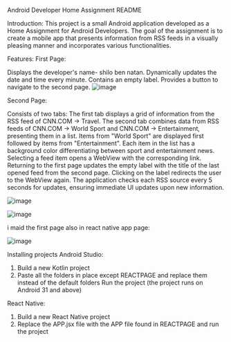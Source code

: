 
Android Developer Home Assignment README

Introduction:
This project is a small Android application developed as a Home Assignment for Android Developers. The goal of the assignment is to create a mobile app that presents information from RSS feeds in a visually pleasing manner and incorporates various functionalities.

Features:
First Page:

Displays the developer's name- shilo ben natan.
Dynamically updates the date and time every minute.
Contains an empty label.
Provides a button to navigate to the second page.
![image](https://github.com/shilo765/rssFetch/assets/63932084/8b09661e-17fe-405d-aabd-65e55cc3973b)



Second Page:

Consists of two tabs:
The first tab displays a grid of information from the RSS feed of CNN.COM -> Travel.
The second tab combines data from RSS feeds of CNN.COM -> World Sport and CNN.COM -> Entertainment, presenting them in a list. Items from "World Sport" are displayed first followed by items from "Entertainment".
Each item in the list has a background color differentiating between sport and entertainment news.
Selecting a feed item opens a WebView with the corresponding link.
Returning to the first page updates the empty label with the title of the last opened feed from the second page. Clicking on the label redirects the user to the WebView again.
The application checks each RSS source every 5 seconds for updates, ensuring immediate UI updates upon new information.

![image](https://github.com/shilo765/rssFetch/assets/63932084/6fcbb95a-89a6-4c73-8ea3-772cfc6403bc)



![image](https://github.com/shilo765/rssFetch/assets/63932084/efc958f1-837a-4047-802a-7da60390ad0f)

i maid the first page also in react native app page:




![image](https://github.com/shilo765/rssFetch/assets/63932084/1293e964-7bb2-4ebb-a5a9-01d99cb6a110)



Installing projects
Android Studio:
1) Build a new Kotlin project
2) Paste all the folders in place except REACTPAGE and replace them instead of the default folders
Run the project (the project runs on Android 31 and above)

React Native:
1) Build a new React Native project
2) Replace the APP.jsx file with the APP file found in REACTPAGE and run the project

